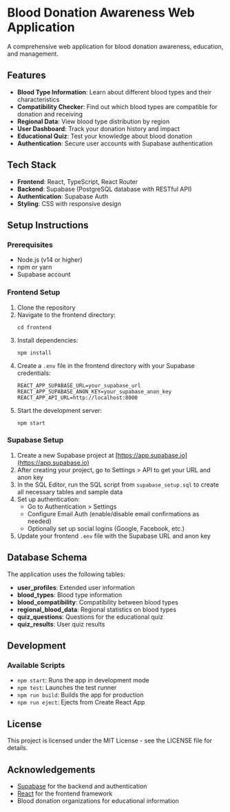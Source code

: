 # Blood Donation Awareness Web Application

A comprehensive web application for blood donation awareness, education, and management.

## Features

- **Blood Type Information**: Learn about different blood types and their characteristics
- **Compatibility Checker**: Find out which blood types are compatible for donation and receiving
- **Regional Data**: View blood type distribution by region
- **User Dashboard**: Track your donation history and impact
- **Educational Quiz**: Test your knowledge about blood donation
- **Authentication**: Secure user accounts with Supabase authentication

## Tech Stack

- **Frontend**: React, TypeScript, React Router
- **Backend**: Supabase (PostgreSQL database with RESTful API)
- **Authentication**: Supabase Auth
- **Styling**: CSS with responsive design

## Setup Instructions

### Prerequisites

- Node.js (v14 or higher)
- npm or yarn
- Supabase account

### Frontend Setup

1. Clone the repository
2. Navigate to the frontend directory:
   ```
   cd frontend
   ```
3. Install dependencies:
   ```
   npm install
   ```
4. Create a `.env` file in the frontend directory with your Supabase credentials:
   ```
   REACT_APP_SUPABASE_URL=your_supabase_url
   REACT_APP_SUPABASE_ANON_KEY=your_supabase_anon_key
   REACT_APP_API_URL=http://localhost:8000
   ```
5. Start the development server:
   ```
   npm start
   ```

### Supabase Setup

1. Create a new Supabase project at [https://app.supabase.io](https://app.supabase.io)
2. After creating your project, go to Settings > API to get your URL and anon key
3. In the SQL Editor, run the SQL script from `supabase_setup.sql` to create all necessary tables and sample data
4. Set up authentication:
   - Go to Authentication > Settings
   - Configure Email Auth (enable/disable email confirmations as needed)
   - Optionally set up social logins (Google, Facebook, etc.)
5. Update your frontend `.env` file with the Supabase URL and anon key

## Database Schema

The application uses the following tables:

- **user_profiles**: Extended user information
- **blood_types**: Blood type information
- **blood_compatibility**: Compatibility between blood types
- **regional_blood_data**: Regional statistics on blood types
- **quiz_questions**: Questions for the educational quiz
- **quiz_results**: User quiz results

## Development

### Available Scripts

- `npm start`: Runs the app in development mode
- `npm test`: Launches the test runner
- `npm run build`: Builds the app for production
- `npm run eject`: Ejects from Create React App

## License

This project is licensed under the MIT License - see the LICENSE file for details.

## Acknowledgements

- [Supabase](https://supabase.io/) for the backend and authentication
- [React](https://reactjs.org/) for the frontend framework
- Blood donation organizations for educational information 